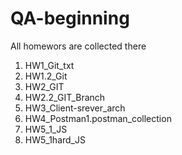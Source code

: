 # QA-beginning
All homewors are collected there
1. HW1_Git_txt
2. HW1.2_Git
3. HW2_GIT
4. HW2.2_GIT_Branch
5. HW3_Client-srever_arch
6. HW4_Postman1.postman_collection
7. HW5_1_JS
8. HW5_1hard_JS
